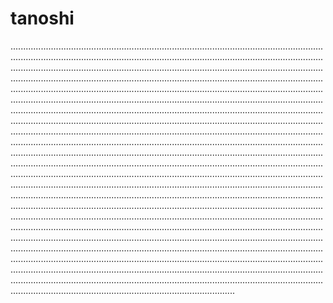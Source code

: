 # tanoshi
.............................................................................................................................................................................................................................................................................................................................................................................................................................................................................................................................................................................................................................................................................................................................................................................................................................................................................................................................................................................................................................................................................................................................................................................................................................................................................................................................................................................................................................................................................................................................................................................................................................................................................................................................................................................................................................................................................................................................................................................................................................................................................................................................................................................................................................................................................................................................................................................................................................................................................................................................................................................................................................................................................................................................................................................................................................................................................................................................................................................................................................................................